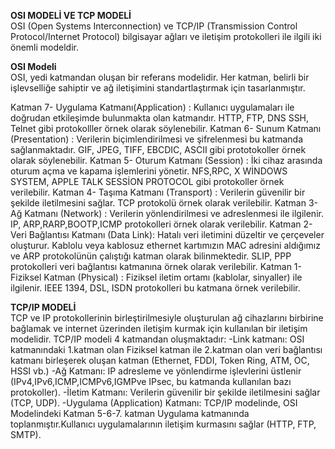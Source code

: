 **OSI MODELİ VE TCP MODELİ** <br/>
OSI  (Open Systems Interconnection) ve TCP/IP (Transmission Control Protocol/Internet Protocol) bilgisayar ağları ve iletişim protokolleri ile ilgili iki önemli modeldir.

**OSI Modeli** <br/>
OSI, yedi katmandan oluşan bir referans modelidir. Her katman, belirli bir işlevselliğe sahiptir ve ağ iletişimini standartlaştırmak için tasarlanmıştır. 

Katman 7- Uygulama Katmanı(Application) : Kullanıcı uygulamaları ile doğrudan etkileşimde bulunmakta olan katmandır. HTTP, FTP, DNS SSH, Telnet gibi protokolller örnek olarak söylenebilir.
Katman 6- Sunum Katmanı (Presentation)  : Verilerin biçimlendirilmesi ve şifrelenmesi bu katmanda sağlanmaktadır. GIF, JPEG, TIFF, EBCDIC, ASCII gibi prototokoller örnek olarak söylenebilir.
Katman 5- Oturum Katmanı (Session)      : İki cihaz arasında oturum açma ve kapama işlemlerini yönetir. NFS,RPC, X WİNDOWS SYSTEM, APPLE TALK SESSİON PROTOCOL gibi protokoller örnek verilebilir.
Katman 4- Taşıma Katmanı (Transport)    : Verilerin güvenilir bir şekilde iletilmesini sağlar.  TCP protokolü örnek olarak verilebilir.
Katman 3- Ağ Katmanı  (Network)         : Verilerin yönlendirilmesi ve adreslenmesi ile ilgilenir. IP, ARP,RARP,BOOTP,ICMP protokolleri örnek olarak verilebilir.
Katman 2- Veri Bağlantısı Katmanı (Data Link): Hatalı veri iletimini düzeltir ve çerçeveler oluşturur. Kablolu veya kablosuz ethernet kartımızın MAC adresini aldığımız ve ARP protokolünün çalıştığı katman olarak bilinmektedir.
SLIP, PPP protokolleri veri bağlantısı katmanına örnek olarak verilebilir.
Katman 1- Fiziksel Katman (Physical)    : Fiziksel iletim ortamı (kablolar, sinyaller) ile ilgilenir. IEEE 1394, DSL, ISDN protokolleri bu katmana örnek verilebilir.

**TCP/IP MODELİ** <br/>
TCP ve IP protokollerinin birleştirilmesiyle oluşturulan ağ cihazlarını birbirine bağlamak ve internet üzerinden iletişim kurmak için kullanılan bir iletişim modelidir. 
TCP/IP modeli 4 katmandan oluşmaktadır:
-Link katmanı: OSI katmanındaki 1.katman olan Fiziksel katman ile 2.katman olan veri bağlantısı katmanı birleşerek oluşan katman (Ethernet, FDDI, Token Ring, ATM, OC, HSSI vb.)
-Ağ Katmanı: IP adresleme ve yönlendirme işlevlerini üstlenir (IPv4,IPv6,ICMP,ICMPv6,IGMPve IPsec, bu katmanda kullanılan bazı protokoller).
-İletim Katmanı: Verilerin güvenilir bir şekilde iletilmesini sağlar (TCP, UDP).
-Uygulama (Application) Katmanı: TCP/IP modelinde, OSI Modelindeki Katman 5-6-7. katman Uygulama katmanında toplanmıştır.Kullanıcı uygulamalarının iletişim kurmasını sağlar (HTTP, FTP, SMTP).
